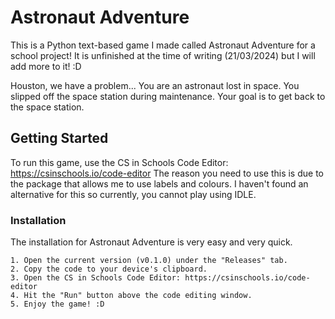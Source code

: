 # Astronaut Adventure
This is a Python text-based game I made called Astronaut Adventure for a school project! It is unfinished at the time of writing (21/03/2024) but I will add more to it! :D 

Houston, we have a problem... You are an astronaut lost in space. You slipped off the space station during maintenance. Your goal is to get back to the space station.

## Getting Started
To run this game, use the CS in Schools Code Editor: https://csinschools.io/code-editor
The reason you need to use this is due to the package that allows me to use labels and colours. I haven't found an alternative for this so currently, you cannot play using IDLE.

### Installation
The installation for Astronaut Adventure is very easy and very quick. 
```
1. Open the current version (v0.1.0) under the "Releases" tab.
2. Copy the code to your device's clipboard.
3. Open the CS in Schools Code Editor: https://csinschools.io/code-editor
4. Hit the "Run" button above the code editing window.
5. Enjoy the game! :D 
